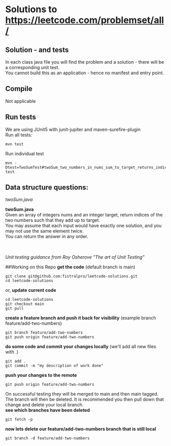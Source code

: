 # Solutions to https://leetcode.com/problemset/all/
## Solution - and tests

In each class java file you will find the problem and a solution - there will be a corresponding unit test.  
You cannot build this as an application - hence no manifest and entry point.  

## Compile
Not applicable

## Run tests
We are using JUnit5 with junit-jupiter and maven-surefire-plugin  
Run all tests:
```
mvn test
```  
Run individual test
```
mvn -Dtest=TwoSumTest#twoSum_two_numbers_in_nums_sum_to_target_returns_indices test
```


## Data structure questions:  
_twoSum.java_

__twoSum.java__  
Given an array of integers nums and an integer target, return indices of the two numbers such that they add up to target.  
You may assume that each input would have exactly one solution, and you may not use the same element twice.  
You can return the answer in any order.

<br />
<br />
<i>Unit testing guidance from Roy Osherove "The art of Unit Testing"</i>



##Working on this Repo
__get the code__ (default branch is main)
```
git clone git@github.com:fistralpro/leetcode-solutions.git
cd leetcode-solutions
```  
or, __update current code__
```
cd leetcode-solutions
git checkout main
git pull
```

__create a feature branch and push it back for visibility__ (example branch feature/add-two-numbers)
```
git branch feature/add-two-numbers
git push origin feature/add-two-numbers
```

__do some code and commit your changes locally__ (we'll add all new files with .)
```
git add .
git commit -m "my description of work done"
```

__push your changes to the remote__
```
git push origin feature/add-two-numbers
```

On successful testing they will be merged to main and then main tagged.  The branch will then be deleted.
It is recommended you then pull down that change and delete your local branch.  
__see which branches have been deleted__
```
git fetch -p
```
__now lets delete our feature/add-two-numbers branch that is still local__
```
git branch -d feature/add-two-numbers
```

